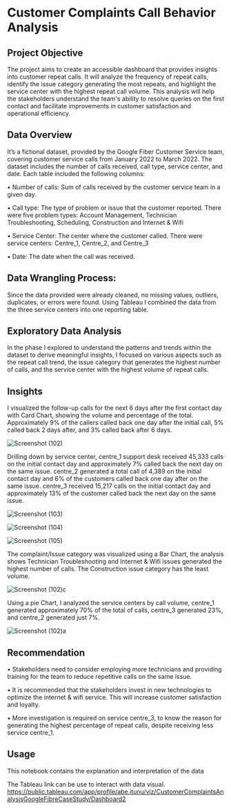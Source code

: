 # Customer Complaints Call Behavior Analysis

## Project Objective

The project aims to create an accessible dashboard that provides insights into customer repeat calls. It will analyze the frequency of repeat calls, identify the issue category generating the most repeats, and highlight the service center with the highest repeat call volume. This analysis will help the stakeholders understand the team's ability to resolve queries on the first contact and facilitate improvements in customer satisfaction and operational efficiency.

## Data Overview
It’s a fictional dataset, provided by the Google Fiber Customer Service team, covering customer service calls from January 2022 to March 2022. The dataset includes the number of calls received, call type, service center, and date. Each table included the following columns:

•	Number of calls: Sum of calls received by the customer service team in a given day.

•	Call type: The type of problem or issue that the customer reported. There were five problem types: Account Management, Technician Troubleshooting, Scheduling, Construction and Internet & Wifi 

•	Service Center: The center where the customer called. There were service centers: Centre_1, Centre_2, and Centre_3

•	Date: The date when the call was received.

## Data Wrangling Process:
Since the data provided were already cleaned, no missing values, outliers, duplicates, or errors were found. Using Tableau I combined the data from the three service centers into one reporting table. 

## Exploratory Data Analysis

In the phase I explored to understand the patterns and trends within the dataset to derive meaningful insights, I focused on various aspects such as the repeat call trend, the issue category that generates the highest number of calls, and the service center with the highest volume of repeat calls.

## Insights

I visualized the follow-up calls for the next 6 days after the first contact day with Card Chart, showing the volume and percentage of the total. Approximately 9% of the callers called back one day after the initial call, 5% called back 2 days after, and 3% called back after 6 days.


![Screenshot (102)](https://github.com/ItunuAbe/Customer-Complaints-Call-Behavior/assets/110028869/3b18711c-1bb7-47ae-849c-49718eec361f)


Drilling down by service center, centre_1 support desk received 45,333 calls on the initial contact day and approximately 7% called back the next day on the same issue. centre_2 generated a total call of 4,389 on the initial contact day and 6% of the customers called back one day after on the same issue. centre_3 received 15,217 calls on the initial contact day and approximately 13% of the customer called back the next day on the same issue.

![Screenshot (103)](https://github.com/ItunuAbe/Customer-Complaints-Call-Behavior/assets/110028869/cb17bf2c-0cfa-4f5c-ba23-397b422a4c90)


![Screenshot (104)](https://github.com/ItunuAbe/Customer-Complaints-Call-Behavior/assets/110028869/90535312-f6bc-4350-8d32-be256d4325de)


![Screenshot (105)](https://github.com/ItunuAbe/Customer-Complaints-Call-Behavior/assets/110028869/345be00f-3805-4341-a843-b30fcf07ca7b)



The complaint/Issue category was visualized using a Bar Chart, the analysis shows Technician Troubleshooting and Internet & Wifi issues generated the highest number of calls. The Construction issue category has the least volume.


![Screenshot (102)c](https://github.com/ItunuAbe/Customer-Complaints-Call-Behavior/assets/110028869/f283d6ec-3649-4c3b-b366-1b3b2cbee920)



Using a pie Chart, I analyzed the service centers by call volume, centre_1 generated approximately 70% of the total of calls, centre_3 generated 23%, and centre_2 generated just 7%. 


![Screenshot (102)a](https://github.com/ItunuAbe/Customer-Complaints-Call-Behavior/assets/110028869/76e0a9a5-1602-4ebf-af4d-4890ad63296b)


## Recommendation

•	Stakeholders need to consider employing more technicians and providing training for the team to reduce repetitive calls on the same issue.

•	It is recommended that the stakeholders invest in new technologies to optimize the internet & wifi service. This will increase customer satisfaction and loyalty.

•	More investigation is required on service centre_3, to know the reason for generating the highest percentage of repeat calls, despite receiving less service centre_1.

## Usage

This notebook contains the explanation and interpretation of the data

The Tableau link can be use to interact with data visual.
https://public.tableau.com/app/profile/abe.itunu/viz/CustomerComplaintsAnalysisGoogleFibreCaseStudy/Dashboard2
